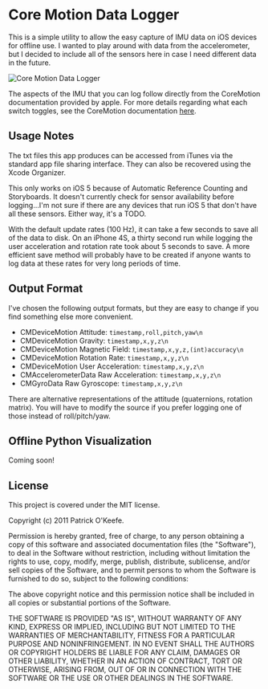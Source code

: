 # Core Motion Data Logger #

This is a simple utility to allow the easy capture of IMU data on iOS devices for offline use. I wanted to play around with data from the accelerometer, but I decided to include all of the sensors here in case I need different data in the future. 

![Core Motion Data Logger](https://github.com/pokeefe/CoreMotion-Data-Logger/raw/master/screenshot.png)

The aspects of the IMU that you can log follow directly from the CoreMotion documentation provided by apple. For more details regarding what each switch toggles, see the CoreMotion documentation [here](http://developer.apple.com/library/ios/#documentation/CoreMotion/Reference/CoreMotion_Reference/_index.html).

## Usage Notes ##

The txt files this app produces can be accessed from iTunes via the standard app file sharing interface. They can also be recovered using the Xcode Organizer.

This only works on iOS 5 because of Automatic Reference Counting and Storyboards. It doesn't currently check for sensor availability before logging...I'm not sure if there are any devices that run iOS 5 that don't have all these sensors. Either way, it's a TODO.

With the default update rates (100 Hz), it can take a few seconds to save all of the data to disk. On an iPhone 4S, a thirty second run while logging the user acceleration and rotation rate took about 5 seconds to save. A more efficient save method will probably have to be created if anyone wants to log data at these rates for very long periods of time.

## Output Format ##

I've chosen the following output formats, but they are easy to change if you find something else more convenient.

* CMDeviceMotion Attitude: `timestamp,roll,pitch,yaw\n`
* CMDeviceMotion Gravity: `timestamp,x,y,z\n`
* CMDeviceMotion Magnetic Field: `timestamp,x,y,z,(int)accuracy\n`
* CMDeviceMotion Rotation Rate: `timestamp,x,y,z\n`
* CMDeviceMotion User Acceleration: `timestamp,x,y,z\n`
* CMAccelerometerData Raw Acceleration: `timestamp,x,y,z\n`
* CMGyroData Raw Gyroscope: `timestamp,x,y,z\n`

There are alternative representations of the attitude (quaternions, rotation matrix). You will have to modify the source if you prefer logging one of those instead of roll/pitch/yaw.


## Offline Python Visualization ##

Coming soon!


## License ##

This project is covered under the MIT license.

Copyright (c) 2011 Patrick O'Keefe.

Permission is hereby granted, free of charge, to any person obtaining a copy of this software and associated documentation files (the "Software"), to deal in the Software without restriction, including without limitation the rights to use, copy, modify, merge, publish, distribute, sublicense, and/or sell copies of the Software, and to permit persons to whom the Software is furnished to do so, subject to the following conditions:

The above copyright notice and this permission notice shall be included in all copies or substantial portions of the Software.

THE SOFTWARE IS PROVIDED "AS IS", WITHOUT WARRANTY OF ANY KIND, EXPRESS OR IMPLIED, INCLUDING BUT NOT LIMITED TO THE WARRANTIES OF MERCHANTABILITY, FITNESS FOR A PARTICULAR PURPOSE AND NONINFRINGEMENT. IN NO EVENT SHALL THE AUTHORS OR COPYRIGHT HOLDERS BE LIABLE FOR ANY CLAIM, DAMAGES OR OTHER LIABILITY, WHETHER IN AN ACTION OF CONTRACT, TORT OR OTHERWISE, ARISING FROM, OUT OF OR IN CONNECTION WITH THE SOFTWARE OR THE USE OR OTHER DEALINGS IN THE SOFTWARE.
